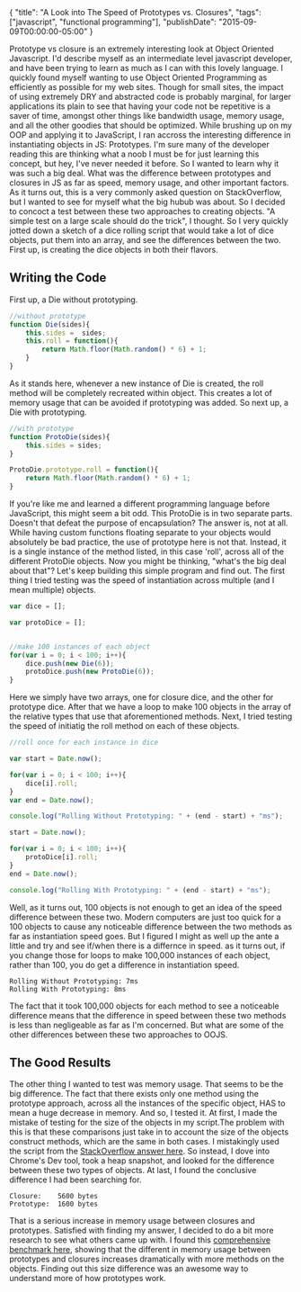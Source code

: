<meta>
    {
        "title": "A Look into The Speed of Prototypes vs. Closures",
        "tags": ["javascript", "functional programming"],
            "publishDate": "2015-09-09T00:00:00-05:00"
    }
</meta>

Prototype vs closure is an extremely interesting look at Object Oriented Javascript. I'd describe myself as an intermediate level javascript developer, and have been trying to learn as much as I can with this lovely language. I quickly found myself wanting to use Object Oriented Programming as efficiently as possible for my web sites. Though for small sites, the impact of using extremely DRY and abstracted code is probably marginal, for larger applications its plain to see that having your code not be repetitive is a saver of time, amongst other things like bandwidth usage, memory usage, and all the other goodies that should be optimized. While brushing up on my OOP and applying it to JavaScript, I ran accross the interesting difference in instantiating objects in JS: Prototypes. I'm sure many of the developer reading this are thinking what a noob I must be for just learning this concept, but hey, I've never needed it before. So I wanted to learn why it was such a big deal. What was the difference between prototypes and closures in JS as far as speed, memory usage, and other important factors. As it turns out, this is a very commonly asked question on StackOverflow, but I wanted to see for myself what the big hubub was about. So I decided to concoct a test between these two approaches to creating objects. "A simple test on a large scale should do the trick", I thought. So I very quickly jotted down a sketch of a dice rolling script that would take a lot of dice objects, put them into an array, and see the differences between the two. First up, is creating the dice objects in both their flavors.

## Writing the Code

First up, a Die without prototyping.
```javascript
//without prototype
function Die(sides){
    this.sides =  sides;
    this.roll = function(){
        return Math.floor(Math.random() * 6) + 1;
    }
}
```

As it stands here, whenever a new instance of Die is created, the roll method will be completely recreated within object. This creates a lot of memory usage that can be avoided if prototyping was added. So next up, a Die with prototyping.
```javascript
//with prototype
function ProtoDie(sides){
    this.sides = sides;
}

ProtoDie.prototype.roll = function(){
    return Math.floor(Math.random() * 6) + 1;
}
```

If you're like me and learned a different programming language before JavaScript, this might seem a bit odd. This ProtoDie is in two separate parts. Doesn't that defeat the purpose of encapsulation? The answer is, not at all. While having custom functions floating separate to your objects would absolutely be bad practice, the use of prototype here is not that. Instead, it is a single instance of the method listed, in this case 'roll', across all of the different ProtoDie objects. Now you might be thinking, "what's the big deal about that"? Let's keep building this simple program and find out. The first thing I tried testing was the speed of instantiation across multiple (and I mean multiple) objects.
```javascript
var dice = [];

var protoDice = [];


//make 100 instances of each object
for(var i = 0; i < 100; i++){
    dice.push(new Die(6));
    protoDice.push(new ProtoDie(6));
}
```

Here we simply have two arrays, one for closure dice, and the other for prototype dice. After that we have a loop to make 100 objects in the array of the relative types that use that aforementioned methods. Next, I tried testing the speed of initiatig the roll method on each of these objects.
```javascript
//roll once for each instance in dice

var start = Date.now();

for(var i = 0; i < 100; i++){
    dice[i].roll;
}
var end = Date.now();

console.log("Rolling Without Prototyping: " + (end - start) + "ms");

start = Date.now();

for(var i = 0; i < 100; i++){
    protoDice[i].roll;
}
end = Date.now();

console.log("Rolling With Prototyping: " + (end - start) + "ms");
```

Well, as it turns out, 100 objects is not enough to get an idea of the speed difference between these two. Modern computers are just too quick for a 100 objects to cause any noticeable difference between the two methods as far as instantiation speed goes. But I figured I might as well up the ante a little and try and see if/when there is a differnce in speed. as it turns out, if you change those for loops to make 100,000 instances of each object, rather than 100, you do get a difference in instantiation speed.
```
Rolling Without Prototyping: 7ms
Rolling With Prototyping: 8ms
```

The fact that it took 100,000 objects for each method to see a noticeable difference means that the difference in speed between these two methods is less than negligeable as far as I'm concerned. But what are some of the other differences between these two approaches to OOJS.

## The Good Results

The other thing I wanted to test was memory usage. That seems to be the big difference. The fact that there exists only one method using the prototype approach, across all the instances of the specific object, HAS to mean a huge decrease in memory. And so, I tested it. At first, I made the mistake of testing for the size of the objects in my script.The problem with this is that these comparisons just take in to account the size of the objects construct methods, which are the same in both cases. I mistakingly used the script from the [StackOverflow answer here](http://stackoverflow.com/questions/1248302/javascript-object-size).
So instead, I dove into Chrome's Dev tool, took a heap snapshot, and looked for the difference between these two types of objects. At last, I found the conclusive difference I had been searching for.

```
Closure: 	5600 bytes
Prototype: 	1600 bytes
```

That is a serious increase in memory usage between closures and prototypes. Satisfied with finding my answer, I decided to do a bit more research to see what others came up with. I found this [comprehensive benchmark here](https://github.com/podefr/benchmarks/blob/master/proto-vs-closure-memory/closure.js), showing that the different in memory usage between prototypes and closures increases dramatically with more methods on the objects. Finding out this size difference was an awesome way to understand more of how prototypes work.
